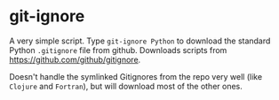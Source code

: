 # git-ignore

A very simple script. Type `git-ignore Python` to download the standard Python `.gitignore` file from github. Downloads scripts from https://github.com/github/gitignore.

Doesn't handle the symlinked Gitignores from the repo very well (like `Clojure` and `Fortran`), but will download most of the other ones.
